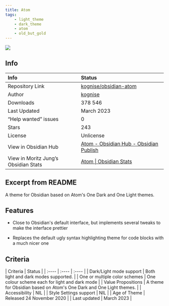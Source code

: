 ```yaml
---
title: Atom
tags:
    - light_theme
    - dark_theme
    - atom
    - old_but_gold
---
```


<img src="https://raw.githubusercontent.com/kognise/obsidian-atom/refs/heads/master/screenshot-hybrid.png">

## Info
| Info | Status |
| :---- | :---- |
| Repository Link | [kognise/obsidian-atom](https://github.com/kognise/obsidian-atom)  |
| Author | [kognise](https://github.com/kognise)  |
| Downloads | 378 546 |
| Last Updated | March 2023 |
| “Help wanted” issues | 0 |
| Stars | 243 |
| License | Unlicense |
| View in Obsidian Hub | [Atom \- Obsidian Hub \- Obsidian Publish](https://publish.obsidian.md/hub/02+-+Community+Expansions/02.05+All+Community+Expansions/Themes/Atom)  |
| View in Moritz Jung’s Obsidian Stats | [Atom \| Obsidian Stats](https://www.moritzjung.dev/obsidian-stats/themes/atom/)  |

## Excerpt from README
A theme for Obsidian based on Atom's One Dark and One Light themes.

## Features
- Close to Obsidian's default interface, but implements several tweaks to make the interface prettier  

- Replaces the default ugly syntax highlighting theme for code blocks with a much nicer one

## Criteria
| Criteria | Status | 
| :---- | :---- | :---- |
| Dark/Light mode support | Both light and dark modes supported.  | 
| One or multiple color schemes | One colour scheme each for light and dark mode | 
| Value Propositions | A theme for Obsidian based on Atom's One Dark and One Light themes. | 
| Accessibility | NIL | 
| Style Settings support | NIL | 
| Age of Theme | Released 24 November 2020 | 
| Last updated | March 2023 | 